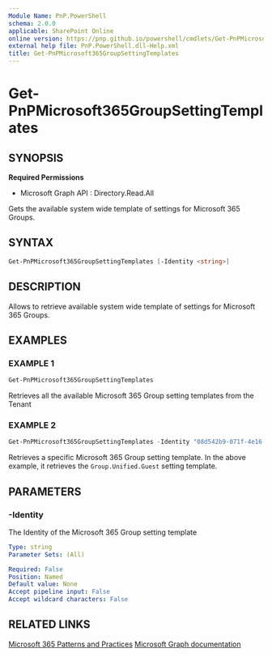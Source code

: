 ```yaml
---
Module Name: PnP.PowerShell
schema: 2.0.0
applicable: SharePoint Online
online version: https://pnp.github.io/powershell/cmdlets/Get-PnPMicrosoft365GroupSettingTemplates.html
external help file: PnP.PowerShell.dll-Help.xml
title: Get-PnPMicrosoft365GroupSettingTemplates
---
```

  
# Get-PnPMicrosoft365GroupSettingTemplates

## SYNOPSIS

**Required Permissions**

  * Microsoft Graph API : Directory.Read.All

Gets the available system wide template of settings for Microsoft 365 Groups.

## SYNTAX

```powershell
Get-PnPMicrosoft365GroupSettingTemplates [-Identity <string>] 
```

## DESCRIPTION

Allows to retrieve available system wide template of settings for Microsoft 365 Groups.

## EXAMPLES

### EXAMPLE 1
```powershell
Get-PnPMicrosoft365GroupSettingTemplates
```

Retrieves all the available Microsoft 365 Group setting templates from the Tenant

### EXAMPLE 2
```powershell
Get-PnPMicrosoft365GroupSettingTemplates -Identity "08d542b9-071f-4e16-94b0-74abb372e3d9"
```

Retrieves a specific Microsoft 365 Group setting template. In the above example, it retrieves the `Group.Unified.Guest` setting template.

## PARAMETERS

### -Identity
The Identity of the Microsoft 365 Group setting template

```yaml
Type: string
Parameter Sets: (All)

Required: False
Position: Named
Default value: None
Accept pipeline input: False
Accept wildcard characters: False
```


## RELATED LINKS

[Microsoft 365 Patterns and Practices](https://aka.ms/m365pnp)
[Microsoft Graph documentation](https://learn.microsoft.com/graph/api/groupsettingtemplate-list)


